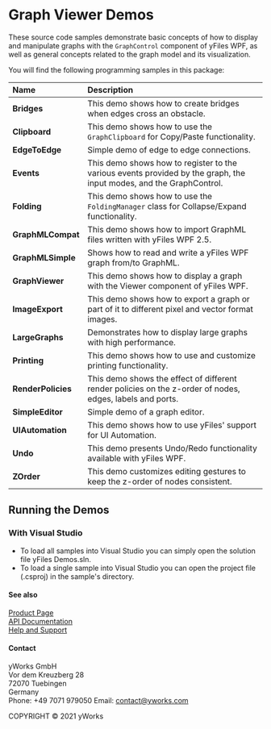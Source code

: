 
# Graph Viewer Demos
These source code samples demonstrate basic concepts of how to display and manipulate graphs with the `GraphControl` component of yFiles WPF, as well as general concepts related to the graph model and its visualization. 

You will find the following programming samples in this package: 


| Name | Description 
|:---|:---
|**Bridges** | This demo shows how to create bridges when edges cross an obstacle. 
|**Clipboard** | This demo shows how to use the `GraphClipboard` for Copy/Paste functionality. 
|**EdgeToEdge** | Simple demo of edge to edge connections. 
|**Events** | This demo shows how to register to the various events provided by the graph, the input modes, and the GraphControl. 
|**Folding** | This demo shows how to use the `FoldingManager` class for Collapse/Expand functionality. 
|**GraphMLCompat** | This demo shows how to import GraphML files written with yFiles WPF 2.5. 
|**GraphMLSimple** | Shows how to read and write a yFiles WPF graph from/to GraphML. 
|**GraphViewer** | This demo shows how to display a graph with the Viewer component of yFiles WPF. 
|**ImageExport** | This demo shows how to export a graph or part of it to different pixel and vector format images. 
|**LargeGraphs** | Demonstrates how to display large graphs with high performance. 
|**Printing** | This demo shows how to use and customize printing functionality. 
|**RenderPolicies** | This demo shows the effect of different render policies on the z-order of nodes, edges, labels and ports. 
|**SimpleEditor** | Simple demo of a graph editor. 
|**UIAutomation** | This demo shows how to use yFiles' support for UI Automation. 
|**Undo** | This demo presents Undo/Redo functionality available with yFiles WPF. 
|**ZOrder** | This demo customizes editing gestures to keep the z-order of nodes consistent. 

## Running the Demos

### With Visual Studio

* To load all samples into Visual Studio you can simply open the solution file yFiles Demos.sln. 
* To load a single sample into Visual Studio you can open the project file (.csproj) in the sample's directory. 




#### See also
[Product Page](https://www.yworks.com/products/yfileswpf)  
[API Documentation](https://docs.yworks.com/yfileswpf)    
[Help and Support](https://www.yworks.com/products/yfiles/support)


#### Contact
yWorks GmbH  
Vor dem Kreuzberg 28  
72070 Tuebingen  
Germany  
Phone: +49 7071 979050
Email: contact@yworks.com

COPYRIGHT &#x00A9; 2021 yWorks   



